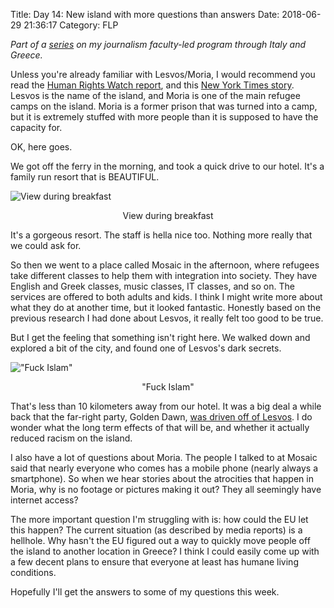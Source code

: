 Title: Day 14: New island with more questions than answers
Date: 2018-06-29 21:36:17
Category: FLP

_Part of a [series](https://blog.legoktm.com/category/flp.html) on my journalism faculty-led program through Italy and Greece._

Unless you're already familiar with Lesvos/Moria, I would recommend you read the [Human Rights Watch report](https://www.hrw.org/news/2016/05/19/greece-refugee-hotspots-unsafe-unsanitary), and this [New York Times story](https://www.nytimes.com/2018/04/24/world/europe/greece-lesbos-refugees.html). Lesvos is the name of the island, and Moria is one of the main refugee camps on the island. Moria is a former prison that was turned into a camp, but it is extremely stuffed with more people than it is supposed to have the capacity for.

OK, here goes.

We got off the ferry in the morning, and took a quick drive to our hotel. It's a family run resort that is BEAUTIFUL.

![View during breakfast]({filename}/images/lesvos_breakfast.jpg)
<center>View during breakfast</center>

It's a gorgeous resort. The staff is hella nice too. Nothing more really that we could ask for.

So then we went to a place called Mosaic in the afternoon, where refugees take different classes to help them with integration into society. They have English and Greek classes, music classes, IT classes, and so on. The services are offered to both adults and kids. I think I might write more about what they do at another time, but it looked fantastic. Honestly based on the previous research I had done about Lesvos, it really felt too good to be true.

But I get the feeling that something isn't right here. We walked down and explored a bit of the city, and found one of Lesvos's dark secrets.

!["Fuck Islam"]({filename}/images/fuck_islam.jpg)
<center>"Fuck Islam"</center>

That's less than 10 kilometers away from our hotel. It was a big deal a while back that the far-right party, Golden Dawn, [was driven off of Lesvos](https://www.pri.org/stories/2017-09-12/how-lesbos-residents-drove-far-right-golden-dawn-party-island). I do wonder what the long term effects of that will be, and whether it actually reduced racism on the island.

I also have a lot of questions about Moria. The people I talked to at Mosaic said that nearly everyone who comes has a mobile phone (nearly always a smartphone). So when we hear stories about the atrocities that happen in Moria, why is no footage or pictures making it out? They all seemingly have internet access?

The more important question I'm struggling with is: how could the EU let this happen? The current situation (as described by media reports) is a hellhole. Why hasn't the EU figured out a way to quickly move people off the island to another location in Greece? I think I could easily come up with a few decent plans to ensure that everyone at least has humane living conditions.

Hopefully I'll get the answers to some of my questions this week.

